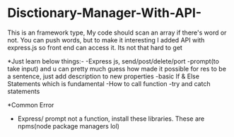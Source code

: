 # Disctionary-Manager-With-API-
This is an framework type, My code should scan an array if there's word or not. You can push words, but to make it interesting I added API with express.js so front end can access it.
Its not that hard to get


*Just learn below things:-
-Express js, send/post/delete/port
-prompt(to take input) and u can pretty much guess how made it possible for res to be a sentence, just add description to new properties 
-basic If & Else Statements which is fundamental
-How to call function
-try and catch statements 

*Common Error
- Express/ prompt not a function, install these libraries. These are npms(node package managers lol)
